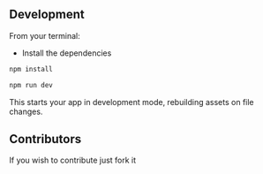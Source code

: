 ## Development

From your terminal:
- Install the dependencies
```sh
npm install
```

```sh
npm run dev
```

This starts your app in development mode, rebuilding assets on file changes.

## Contributors

If you wish to contribute just fork it
